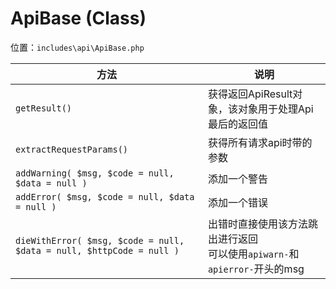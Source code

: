 # ApiBase (Class)

位置：`includes\api\ApiBase.php`

方法|说明
-|-
`getResult()`|获得返回ApiResult对象，该对象用于处理Api最后的返回值
`extractRequestParams()`|获得所有请求api时带的参数
`addWarning( $msg, $code = null, $data = null )`|添加一个警告
`addError( $msg, $code = null, $data = null )`|添加一个错误
`dieWithError( $msg, $code = null, $data = null, $httpCode = null )`|出错时直接使用该方法跳出进行返回<br>可以使用`apiwarn-`和`apierror-`开头的msg
